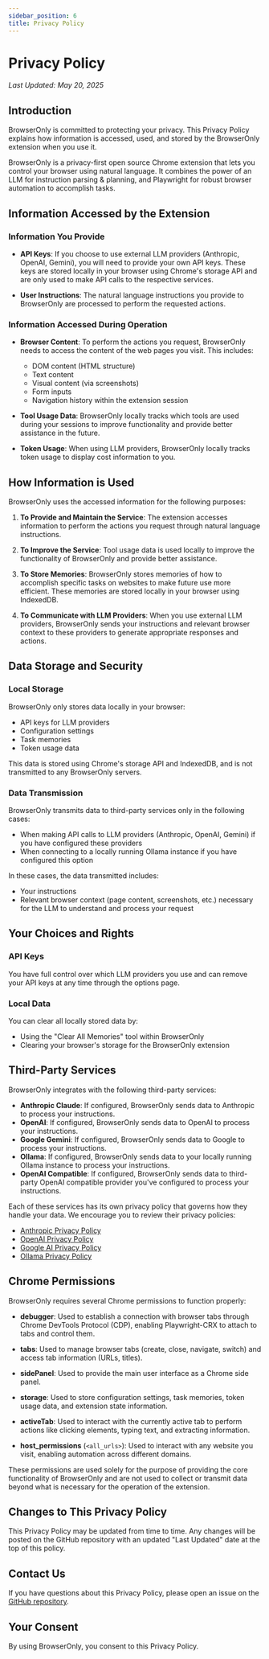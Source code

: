 ```yaml
---
sidebar_position: 6
title: Privacy Policy
---
```


# Privacy Policy

*Last Updated: May 20, 2025*

## Introduction

BrowserOnly is committed to protecting your privacy. This Privacy Policy explains how information is accessed, used, and stored by the BrowserOnly extension when you use it.

BrowserOnly is a privacy-first open source Chrome extension that lets you control your browser using natural language. It combines the power of an LLM for instruction parsing & planning, and Playwright for robust browser automation to accomplish tasks.

## Information Accessed by the Extension

### Information You Provide

- **API Keys**: If you choose to use external LLM providers (Anthropic, OpenAI, Gemini), you will need to provide your own API keys. These keys are stored locally in your browser using Chrome's storage API and are only used to make API calls to the respective services.

- **User Instructions**: The natural language instructions you provide to BrowserOnly are processed to perform the requested actions.

### Information Accessed During Operation

- **Browser Content**: To perform the actions you request, BrowserOnly needs to access the content of the web pages you visit. This includes:
  - DOM content (HTML structure)
  - Text content
  - Visual content (via screenshots)
  - Form inputs
  - Navigation history within the extension session

- **Tool Usage Data**: BrowserOnly locally tracks which tools are used during your sessions to improve functionality and provide better assistance in the future.

- **Token Usage**: When using LLM providers, BrowserOnly locally tracks token usage to display cost information to you.

## How Information is Used

BrowserOnly uses the accessed information for the following purposes:

1. **To Provide and Maintain the Service**: The extension accesses information to perform the actions you request through natural language instructions.

2. **To Improve the Service**: Tool usage data is used locally to improve the functionality of BrowserOnly and provide better assistance.

3. **To Store Memories**: BrowserOnly stores memories of how to accomplish specific tasks on websites to make future use more efficient. These memories are stored locally in your browser using IndexedDB.

4. **To Communicate with LLM Providers**: When you use external LLM providers, BrowserOnly sends your instructions and relevant browser context to these providers to generate appropriate responses and actions.

## Data Storage and Security

### Local Storage

BrowserOnly only stores data locally in your browser:

- API keys for LLM providers
- Configuration settings
- Task memories
- Token usage data

This data is stored using Chrome's storage API and IndexedDB, and is not transmitted to any BrowserOnly servers.

### Data Transmission

BrowserOnly transmits data to third-party services only in the following cases:

- When making API calls to LLM providers (Anthropic, OpenAI, Gemini) if you have configured these providers
- When connecting to a locally running Ollama instance if you have configured this option

In these cases, the data transmitted includes:
- Your instructions
- Relevant browser context (page content, screenshots, etc.) necessary for the LLM to understand and process your request

## Your Choices and Rights

### API Keys

You have full control over which LLM providers you use and can remove your API keys at any time through the options page.

### Local Data

You can clear all locally stored data by:
- Using the "Clear All Memories" tool within BrowserOnly
- Clearing your browser's storage for the BrowserOnly extension

## Third-Party Services

BrowserOnly integrates with the following third-party services:

- **Anthropic Claude**: If configured, BrowserOnly sends data to Anthropic to process your instructions.
- **OpenAI**: If configured, BrowserOnly sends data to OpenAI to process your instructions.
- **Google Gemini**: If configured, BrowserOnly sends data to Google to process your instructions.
- **Ollama**: If configured, BrowserOnly sends data to your locally running Ollama instance to process your instructions.
- **OpenAI Compatible**: If configured, BrowserOnly sends data to third-party OpenAI compatible provider you've configured to process your instructions.

Each of these services has its own privacy policy that governs how they handle your data. We encourage you to review their privacy policies:

- [Anthropic Privacy Policy](https://www.anthropic.com/privacy)
- [OpenAI Privacy Policy](https://openai.com/policies/privacy-policy)
- [Google AI Privacy Policy](https://ai.google/policies/privacy/)
- [Ollama Privacy Policy](https://ollama.com/privacy)

## Chrome Permissions

BrowserOnly requires several Chrome permissions to function properly:

- **debugger**: Used to establish a connection with browser tabs through Chrome DevTools Protocol (CDP), enabling Playwright-CRX to attach to tabs and control them.

- **tabs**: Used to manage browser tabs (create, close, navigate, switch) and access tab information (URLs, titles).

- **sidePanel**: Used to provide the main user interface as a Chrome side panel.

- **storage**: Used to store configuration settings, task memories, token usage data, and extension state information.

- **activeTab**: Used to interact with the currently active tab to perform actions like clicking elements, typing text, and extracting information.

- **host_permissions** (`<all_urls>`): Used to interact with any website you visit, enabling automation across different domains.

These permissions are used solely for the purpose of providing the core functionality of BrowserOnly and are not used to collect or transmit data beyond what is necessary for the operation of the extension.

## Changes to This Privacy Policy

This Privacy Policy may be updated from time to time. Any changes will be posted on the GitHub repository with an updated "Last Updated" date at the top of this policy.

## Contact Us

If you have questions about this Privacy Policy, please open an issue on the [GitHub repository](https://github.com/parsaghaffari/BrowserOnly).

## Your Consent

By using BrowserOnly, you consent to this Privacy Policy.
